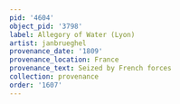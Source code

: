 ```yaml
---
pid: '4604'
object_pid: '3798'
label: Allegory of Water (Lyon)
artist: janbrueghel
provenance_date: '1809'
provenance_location: France
provenance_text: Seized by French forces
collection: provenance
order: '1607'
---
```


